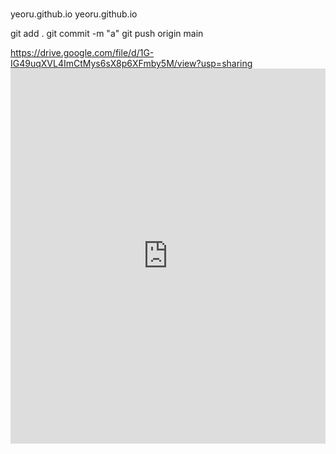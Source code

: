 #
yeoru.github.io
yeoru.github.io

git add .
git commit -m "a"
git push origin main

https://drive.google.com/file/d/1G-IG49uqXVL4ImCtMys6sX8p6XFmby5M/view?usp=sharing
   <embed src="https://drive.google.com/viewerng/viewer?embedded=true&url=1G-IG49uqXVL4ImCtMys6sX8p6XFmby5M" width="100%" height="600">
